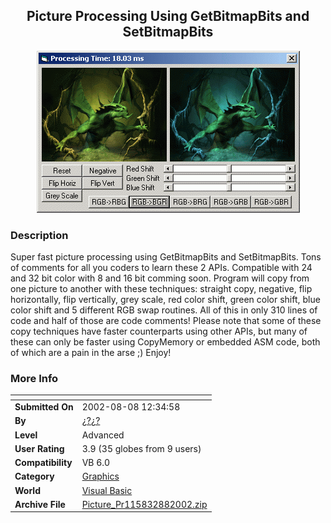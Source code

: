 ﻿<div align="center">

## Picture Processing Using GetBitmapBits and SetBitmapBits

<img src="PIC200288134555531.gif">
</div>

### Description

Super fast picture processing using GetBitmapBits and SetBitmapBits. Tons of comments for all you coders to learn these 2 APIs. Compatible with 24 and 32 bit color with 8 and 16 bit comming soon. Program will copy from one picture to another with these techniques: straight copy, negative, flip horizontally, flip vertically, grey scale, red color shift, green color shift, blue color shift and 5 different RGB swap routines. All of this in only 310 lines of code and half of those are code comments! Please note that some of these copy techniques have faster counterparts using other APIs, but many of these can only be faster using CopyMemory or embedded ASM code, both of which are a pain in the arse ;) Enjoy!
 
### More Info
 


<span>             |<span>
---                |---
**Submitted On**   |2002-08-08 12:34:58
**By**             |[¿?¿?](https://github.com/Planet-Source-Code/PSCIndex/blob/master/ByAuthor/empty.md)
**Level**          |Advanced
**User Rating**    |3.9 (35 globes from 9 users)
**Compatibility**  |VB 6\.0
**Category**       |[Graphics](https://github.com/Planet-Source-Code/PSCIndex/blob/master/ByCategory/graphics__1-46.md)
**World**          |[Visual Basic](https://github.com/Planet-Source-Code/PSCIndex/blob/master/ByWorld/visual-basic.md)
**Archive File**   |[Picture\_Pr115832882002\.zip](https://github.com/Planet-Source-Code/picture-processing-using-getbitmapbits-and-setbitmapbits__1-37738/archive/master.zip)








